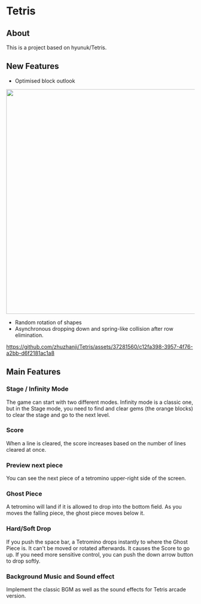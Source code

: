 # Tetris
## About
This is a project based on hyunuk/Tetris.

## New Features
* Optimised block outlook

<img src="https://github.com/zhuzhanji/Tetris/assets/37281560/35687c64-7a23-4d87-b927-20c3a545d6c7" width="600" height="600" />

* Random rotation of shapes
* Asynchronous dropping down and spring-like collision after row elimination.



https://github.com/zhuzhanji/Tetris/assets/37281560/c12fa398-3957-4f76-a2bb-d6f2181ac1a8



## Main Features
### Stage / Infinity Mode
The game can start with two different modes. Infinity mode is a classic one, but in the Stage mode, you need to find and clear gems (the orange blocks) to clear the stage and go to the next level.

### Score
When a line is cleared, the score increases based on the number of lines cleared at once. 

### Preview next piece
You can see the next piece of a tetromino upper-right side of the screen.

### Ghost Piece
A tetromino will land if it is allowed to drop into the bottom field. As you moves the falling piece, the ghost piece moves below it.

### Hard/Soft Drop
If you push the space bar, a Tetromino drops instantly to where the Ghost Piece is. It can't be moved or rotated afterwards. It causes the Score to go up. If you need more sensitive control, you can push the down arrow button to drop softly.

### Background Music and Sound effect
Implement the classic BGM as well as the sound effects for Tetris arcade version.

